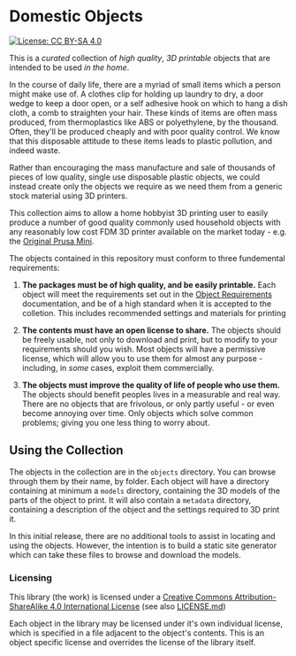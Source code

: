 # Domestic Objects
[![License: CC BY-SA 4.0](https://licensebuttons.net/l/by-sa/4.0/88x31.png)](https://creativecommons.org/licenses/by-sa/4.0/)

This is a *curated* collection of *high quality*, *3D printable* objects that are intended to be used *in the home*.  

In the course of daily life, there are a myriad of small items which a person might make use of.  A clothes clip for holding up laundry to dry, a door wedge to keep a door open, or a self adhesive hook on which to hang a dish cloth, a comb to straighten your hair.  These kinds of items are often mass produced, from thermoplastics like ABS or polyethylene, by the thousand. Often, they'll be produced cheaply and with poor quality control.  We know that this disposable attitude to these items leads to plastic pollution, and indeed waste.  

Rather than encouraging the mass manufacture and sale of thousands of pieces of low quality, single use disposable plastic objects, we could instead create only the objects we require as we need them from a generic stock material using 3D printers.

This collection aims to allow a home hobbyist 3D printing user to easily produce a number of good quality commonly used household objects with any reasonably low cost FDM 3D printer available on the market today - e.g. the [Original Prusa Mini](https://www.prusa3d.com/original-prusa-mini/).  

The objects contained in this repository must conform to three fundemental requirements:

1. **The packages must be of high quality, and be easily printable.**
   Each object will meet the requirements set out in the [Object Requirements](/docs/OBJECT-REQUIREMENTS.md) documentation, and be of a high standard when it is accepted to the colletion. This includes recommended settings and materials for printing

2. **The contents must have an open license to share.**
   The objects should be freely usable, not only to download and print, but to modify to your requirements should you wish.  Most objects will have a permissive license, which will allow you to use them for almost any purpose - including, in *some* cases, exploit them commercially. 

3. **The objects must improve the quality of life of people who use them.**
   The objects should benefit peoples lives in a measurable and real way. There are no objects that are frivolous, or only partly useful - or even become annoying over time.  Only objects which solve common problems; giving you one less thing to worry about.


## Using the Collection

The objects in the collection are in the `objects` directory.  You can browse through them by their name, by folder. Each object will have a directory containing at minimum a `models` directory, containing the 3D models of the parts of the object to print.  It will also contain a `metadata` directory, containing a description of the object and the settings required to 3D print it. 

In this initial release, there are no additional tools to assist in locating and using the objects.  However, the intention is to build a static site generator which can take these files to browse and download the models.


### Licensing
This library (the work) is licensed under a [Creative Commons Attribution-ShareAlike 4.0 International License](https://creativecommons.org/licenses/by-sa/4.0/) (see also [LICENSE.md](LICENSE.md))

Each object in the library may be licensed under it's own individual license, which is specified in a file adjacent to the object's contents.  This is an object specific license and overrides the license of the library itself. 